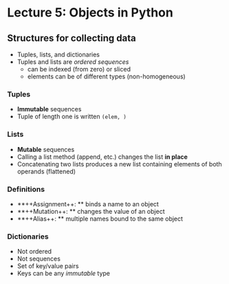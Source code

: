 # Lecture 5: Objects in Python
## Structures for collecting data
* Tuples, lists, and dictionaries
* Tuples and lists are _ordered sequences_
	* can be indexed (from zero) or sliced
	* elements can be of different types (non-homogeneous)

### Tuples
* **Immutable** sequences
* Tuple of length one is written `(elem, )`

### Lists
* **Mutable** sequences
* Calling a list method (append, etc.) changes the list **in place**
* Concatenating two lists produces a new list containing elements of both operands (flattened)

### Definitions
* **++Assignment++: ** binds a name to an object
* **++Mutation++: ** changes the value of an object
* **++Alias++: ** multiple names bound to the same object

### Dictionaries
* Not ordered
* Not sequences
* Set of key/value pairs
* Keys can be any _immutable_ type